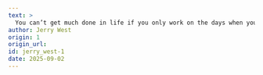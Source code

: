 ```yaml
---
text: >
  You can’t get much done in life if you only work on the days when you feel good.
author: Jerry West
origin: 1
origin_url:
id: jerry_west-1
date: 2025-09-02 
---
```

